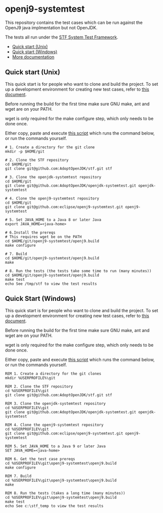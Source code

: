 <!--
Copyright (c) 2017, 2021 IBM Corp. and others

This program and the accompanying materials are made available under
the terms of the Eclipse Public License 2.0 which accompanies this
distribution and is available at https://www.eclipse.org/legal/epl-2.0/
or the Apache License, Version 2.0 which accompanies this distribution and
is available at https://www.apache.org/licenses/LICENSE-2.0.

This Source Code may also be made available under the following
Secondary Licenses when the conditions for such availability set
forth in the Eclipse Public License, v. 2.0 are satisfied: GNU
General Public License, version 2 with the GNU Classpath
Exception [1] and GNU General Public License, version 2 with the
OpenJDK Assembly Exception [2].

[1] https://www.gnu.org/software/classpath/license.html
[2] http://openjdk.java.net/legal/assembly-exception.html

SPDX-License-Identifier: EPL-2.0 OR Apache-2.0 OR GPL-2.0 WITH Classpath-exception-2.0 OR LicenseRef-GPL-2.0 WITH Assembly-exception
-->
# openj9-systemtest

This repository contains the test cases which can be run against the OpenJ9
java implmentation but not OpenJDK.

The tests all run under the [STF System Test Framework](https://github.com/AdoptOpenJDK/stf).

* [Quick start (Unix)](#unix)
* [Quick start (Windows)](#windows)
* [More documentation](openj9.build/docs/build.md)

<a name="unix"></a>
## Quick start (Unix)

This quick start is for people who want to clone and build the
project.  To set up a development environment for creating new test
cases, refer to [this document](openj9.build/docs/build.md).

Before running the build for the first time make sure GNU make, ant
and wget are on your PATH.

wget is only required for the make configure step, which only needs
to be done once.

Either copy, paste and execute [this script](openj9.build/scripts/openj9-systemtest-clone-make.sh)
which runs the command below, or run the commands yourself.

```shell
# 1. Create a directory for the git clone
mkdir -p $HOME/git

# 2. Clone the STF repository
cd $HOME/git
git clone git@github.com:AdoptOpenJDK/stf.git stf

# 3. Clone the openjdk-systemtest repository
cd $HOME/git
git clone git@github.com:AdoptOpenJDK/openjdk-systemtest.git openjdk-systemtest

# 4. Clone the openj9-systemtest repository
cd $HOME/git
git clone git@github.com:eclipse/openj9-systemtest.git openj9-systemtest

# 5. Set JAVA_HOME to a Java 8 or later Java
export JAVA_HOME=<java-home>

# 6.Install the prereqs
# This requires wget be on the PATH
cd $HOME/git/openj9-systemtest/openj9.build
make configure

# 7. Build
cd $HOME/git/openj9-systemtest/openj9.build
make

# 8. Run the tests (the tests take some time to run (many minutes))
cd $HOME/git/openj9-systemtest/openj9.build
make test
echo See /tmp/stf to view the test results
```

<a name="windows"></a>
## Quick Start (Windows)

This quick start is for people who want to clone and build the
project.  To set up a development environment for creating new test
cases, refer to [this document](openj9.build/docs/build.md).

Before running the build for the first time make sure GNU make, ant
and wget are on your PATH.

wget is only required for the make configure step, which only needs
to be done once.

Either copy, paste and execute [this
script](openj9.build/scripts/openj9-systemtest-clone-make.bat) which
runs the command below, or run the commands yourself.

```dos
REM 1. Create a directory for the git clones
mkdir %USERPROFILE%\git

REM 2. Clone the STF repository
cd %USERPROFILE%\git
git clone git@github.com:AdoptOpenJDK/stf.git stf

REM 3. Clone the openjdk-systemtest repository
cd %USERPROFILE%\git
git clone git@github.com:AdoptOpenJDK/openjdk-systemtest.git openjdk-systemtest

REM 4. Clone the openj9-systemtest repository
cd %USERPROFILE%\git
git clone git@github.com:eclipse/openj9-systemtest.git openj9-systemtest

REM 5. Set JAVA_HOME to a Java 9 or later Java
SET JAVA_HOME=<java-home>

REM 6. Get the test case prereqs
cd %USERPROFILE%\git\openj9-systemtest\openj9.build
make configure

REM 7. Build
cd %USERPROFILE%\git\openj9-systemtest\openj9.build
make

REM 8. Run the tests (takes a long time (many minutes))
cd %USERPROFILE%\git\openj9-systemtest\openj9.build
make test
echo See c:\stf_temp to view the test results
```
